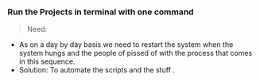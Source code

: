 ### Run the Projects in terminal with one command

> Need:
  - As on a day by day basis we need to restart the system when the system hungs and the people of pissed of with the process that comes in this sequence.
  - Solution: To automate the scripts and the stuff .
  